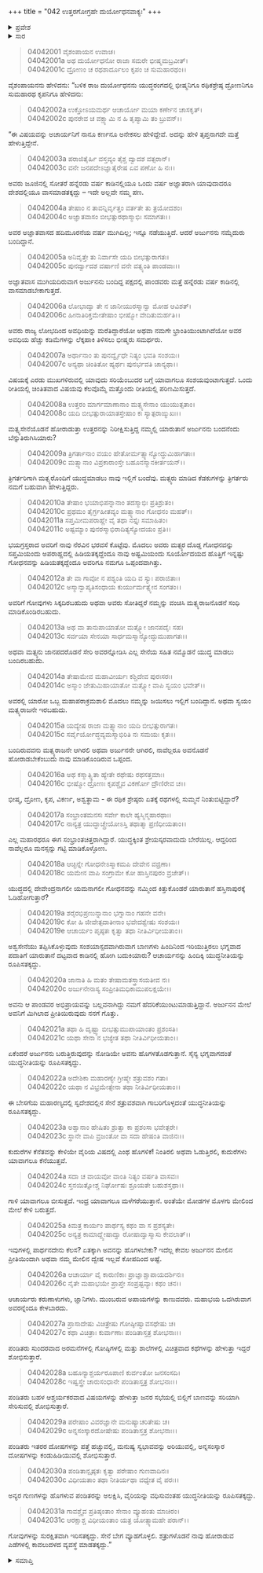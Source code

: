 +++
title = "042 ಉತ್ತರಗೋಗ್ರಹೇ ದುರ್ಯೋಧನವಾಕ್ಯಃ"
+++

<details><summary>ಪ್ರವೇಶ</summary>


।।   ಓಂ ಓಂ ನಮೋ ನಾರಾಯಣಾಯ।।   ಶ್ರೀ ವೇದವ್ಯಾಸಾಯ ನಮಃ ।।

ಶ್ರೀ ಕೃಷ್ಣದ್ವೈಪಾಯನ ವೇದವ್ಯಾಸ ವಿರಚಿತ  

**ಶ್ರೀ ಮಹಾಭಾರತ**

**ವಿರಾಟ ಪರ್ವ**

**ಗೋಹರಣ ಪರ್ವ**

**ಅಧ್ಯಾಯ 42**

</details>


<details><summary>ಸಾರ</summary>

ದುರ್ಯೋಧನನು ಭೀಷ್ಮ-ದ್ರೋಣ-ಕೃಪರನ್ನುದ್ದೇಶಿಸಿ ಹದಿಮೂರನೆಯ ವರ್ಷವು ಮುಗಿಯುವುದರ ಒಳಗೇ ಪಾಂಡವರು ಕಾಣಿಸಿಕೊಂಡಿರುವುದರಿಂದ ಒಪ್ಪಂದದ ಪ್ರಕಾರ ಅವರು ಇನ್ನೂ ಹನ್ನೆರಡು ವರ್ಷ ವನಕ್ಕೆ ಹೋಗಬೇಕೆಂದೂ (1-6), ಅರ್ಜುನನು ಬಂದಿದ್ದಾನೆಂದು ಯಾರೂ ಹಿಂದೆ ತಿರುಗಬೇಕಾಗಿಲ್ಲವೆಂದೂ (7-15), ಅರ್ಜುನನ ಮೇಲೆ ಅತಿ ಪ್ರೀತಿಯಿರುವ ದ್ರೋಣರನ್ನು ಬಿಟ್ಟು ಯುದ್ಧನೀತಿಯನ್ನು ಮಾಡಬೇಕೆಂದು (16-31) ಹೇಳುವುದು.

</details>


> 04042001 ವೈಶಂಪಾಯನ ಉವಾಚ।  
04042001a ಅಥ ದುರ್ಯೋಧನೋ ರಾಜಾ ಸಮರೇ ಭೀಷ್ಮಮಬ್ರವೀತ್।  
04042001c ದ್ರೋಣಂ ಚ ರಥಶಾರ್ದೂಲಂ ಕೃಪಂ ಚ ಸುಮಹಾರಥಂ।।

ವೈಶಂಪಾಯನನು ಹೇಳಿದನು: “ಬಳಿಕ ರಾಜ ದುರ್ಯೋಧನನು ಯುದ್ಧರಂಗದಲ್ಲಿ ಭೀಷ್ಮನಿಗೂ ರಥಿಕಶ್ರೇಷ್ಠ ದ್ರೋಣನಿಗೂ ಸುಮಹಾರಥ ಕೃಪನಿಗೂ ಹೇಳಿದನು:

> 04042002a ಉಕ್ತೋಽಯಮರ್ಥ ಆಚಾರ್ಯೋ ಮಯಾ ಕರ್ಣೇನ ಚಾಸಕೃತ್।  
04042002c ಪುನರೇವ ಚ ವಕ್ಷ್ಯಾಮಿ ನ ಹಿ ತೃಪ್ಯಾಮಿ ತಂ ಬ್ರುವನ್।।

“ಈ ವಿಷಯವನ್ನು ಅಚಾರ್ಯನಿಗೆ ನಾನೂ ಕರ್ಣನೂ ಅನೇಕಸಲ ಹೇಳಿದ್ದೇವೆ. ಅದನ್ನು ಹೇಳಿ ತೃಪ್ತನಾಗದೇ ಮತ್ತೆ ಹೇಳುತ್ತಿದ್ದೇನೆ.

> 04042003a ಪರಾಜಿತೈರ್ಹಿ ವಸ್ತವ್ಯಂ ತೈಶ್ಚ ದ್ವಾದಶ ವತ್ಸರಾನ್।  
04042003c ವನೇ ಜನಪದೇಽಜ್ಞಾತೈರೇಷ ಏವ ಪಣೋ ಹಿ ನಃ।।

ಅವರು ಜೂಜಿನಲ್ಲಿ ಸೋತರೆ ಹನ್ನೆರಡು ವರ್ಷ ಕಾಡಿನಲ್ಲಿಯೂ ಒಂದು ವರ್ಷ ಅಜ್ಞಾತರಾಗಿ ಯಾವುದಾದರೂ ದೇಶದಲ್ಲಿಯೂ ವಾಸಮಾಡತಕ್ಕದ್ದು – ಇದೇ ಅಲ್ಲವೇ ನಮ್ಮ ಪಣ.

> 04042004a ತೇಷಾಂ ನ ತಾವನ್ನಿರ್ವೃತ್ತಂ ವರ್ತತೇ ತು ತ್ರಯೋದಶಂ।  
04042004c ಅಜ್ಞಾತವಾಸಂ ಬೀಭತ್ಸುರಥಾಸ್ಮಾಭಿಃ ಸಮಾಗತಃ।।

ಅವರ ಅಜ್ಞಾತವಾಸದ ಹದಿಮೂರನೆಯ ವರ್ಷ ಮುಗಿದಿಲ್ಲ; ಇನ್ನೂ ನಡೆಯುತ್ತಿದೆ. ಆದರೆ ಅರ್ಜುನನು ನಮ್ಮೆದುರು ಬಂದಿದ್ದಾನೆ.

> 04042005a ಅನಿವೃತ್ತೇ ತು ನಿರ್ವಾಸೇ ಯದಿ ಬೀಭತ್ಸುರಾಗತಃ।  
04042005c ಪುನರ್ದ್ವಾದಶ ವರ್ಷಾಣಿ ವನೇ ವತ್ಸ್ಯಂತಿ ಪಾಂಡವಾಃ।।

ಅಜ್ಞಾತವಾಸ ಮುಗಿಯದಿರುವಾಗ ಅರ್ಜುನನು ಬಂದಿದ್ದ ಪಕ್ಷದಲ್ಲಿ ಪಾಂಡವರು ಮತ್ತೆ ಹನ್ನೆರಡು ವರ್ಷ ಕಾಡಿನಲ್ಲಿ ವಾಸಮಾಡಬೇಕಾಗುತ್ತದೆ.

> 04042006a ಲೋಭಾದ್ವಾ ತೇ ನ ಜಾನೀಯುರಸ್ಮಾನ್ವಾ ಮೋಹ ಆವಿಶತ್।  
04042006c ಹೀನಾತಿರಿಕ್ತಮೇತೇಷಾಂ ಭೀಷ್ಮೋ ವೇದಿತುಮರ್ಹತಿ।।

ಅವರು ರಾಜ್ಯ ಲೋಭದಿಂದ ಅವಧಿಯನ್ನು ಮರೆತಿದ್ದಾರೆಯೋ ಅಥವಾ ನಮಗೇ ಭ್ರಾಂತಿಯುಂಟಾಗಿದೆಯೋ ಅವರ ಅವಧಿಯ ಹೆಚ್ಚು ಕಡಿಮೆಗಳನ್ನು ಲೆಕ್ಕಹಾಕಿ ತಿಳಿಸಲು ಭೀಷ್ಮರು ಸಮರ್ಥರು.

> 04042007a ಅರ್ಥಾನಾಂ ತು ಪುನರ್ದ್ವೈಧೇ ನಿತ್ಯಂ ಭವತಿ ಸಂಶಯಃ।  
04042007c ಅನ್ಯಥಾ ಚಿಂತಿತೋ ಹ್ಯರ್ಥಃ ಪುನರ್ಭವತಿ ಚಾನ್ಯಥಾ।।

ವಿಷಯಕ್ಕೆ ಎರಡು ಮುಖಗಳಿರುವಲ್ಲಿ ಯಾವುದು ಸರಿಯೆಂಬುದರ ಬಗ್ಗೆ ಯಾವಾಗಲೂ ಸಂಶಯವುಂಟಾಗುತ್ತದೆ. ಒಂದು ರೀತಿಯಲ್ಲಿ ಚಿಂತಿತವಾದ ವಿಷಯವು ಕೆಲವೊಮ್ಮೆ ಮತ್ತೊಂದು ರೀತಿಯಲ್ಲಿ ಪರಿಣಮಿಸುತ್ತದೆ.

> 04042008a ಉತ್ತರಂ ಮಾರ್ಗಮಾಣಾನಾಂ ಮತ್ಸ್ಯಸೇನಾಂ ಯುಯುತ್ಸತಾಂ।  
04042008c ಯದಿ ಬೀಭತ್ಸುರಾಯಾತಸ್ತೇಷಾಂ ಕಃ ಸ್ಯಾತ್ಪರಾಙ್ಮುಖಃ।।

ಮತ್ಸ್ಯಸೇನೆಯೊಡನೆ ಹೋರಾಡುತ್ತಾ ಉತ್ತರನನ್ನು ನಿರೀಕ್ಷಿಸುತ್ತಿದ್ದ ನಮ್ಮಲ್ಲಿ ಯಾರುತಾನೆ ಅರ್ಜುನನು ಬಂದನೆಂದು ಬೆನ್ನುತಿರುಗಿಸಿಯಾರು?

> 04042009a ತ್ರಿಗರ್ತಾನಾಂ ವಯಂ ಹೇತೋರ್ಮತ್ಸ್ಯಾನ್ಯೋದ್ಧುಮಿಹಾಗತಾಃ।  
04042009c ಮತ್ಸ್ಯಾನಾಂ ವಿಪ್ರಕಾರಾಂಸ್ತೇ ಬಹೂನಸ್ಮಾನಕೀರ್ತಯನ್।।

ತ್ರಿಗರ್ತರಿಗಾಗಿ ಮತ್ಸ್ಯರೊಂದಿಗೆ ಯುದ್ಧಮಾಡಲು ನಾವು ಇಲ್ಲಿಗೆ ಬಂದೆವು. ಮತ್ಸ್ಯರು ಮಾಡಿದ ಕೆಡಕುಗಳನ್ನು ತ್ರಿಗರ್ತರು ನಮಗೆ ಬಹುವಾಗಿ ಹೇಳುತ್ತಿದ್ದರು.

> 04042010a ತೇಷಾಂ ಭಯಾಭಿಪನ್ನಾನಾಂ ತದಸ್ಮಾಭಿಃ ಪ್ರತಿಶ್ರುತಂ।  
04042010c ಪ್ರಥಮಂ ತೈರ್ಗ್ರಹೀತವ್ಯಂ ಮತ್ಸ್ಯಾನಾಂ ಗೋಧನಂ ಮಹತ್।।  
04042011a ಸಪ್ತಮೀಮಪರಾಹ್ಣೇ ವೈ ತಥಾ ನಸ್ತೈಃ ಸಮಾಹಿತಂ।  
04042011c ಅಷ್ಟಮ್ಯಾಂ ಪುನರಸ್ಮಾಭಿರಾದಿತ್ಯಸ್ಯೋದಯಂ ಪ್ರತಿ।।

ಭಯಗ್ರಸ್ತರಾದ ಅವರಿಗೆ ನಾವು ನೆರವಿನ ಭರವಸೆ ಕೊಟ್ಟೆವು.  ಮೊದಲು ಅವರು ಮತ್ಸ್ಯರ ದೊಡ್ಡ ಗೋಧನವನ್ನು ಸಪ್ತಮಿಯಂದು ಅಪರಾಹ್ಣದಲ್ಲಿ ಹಿಡಿಯತಕ್ಕದ್ದೆಂದೂ ನಾವು ಅಷ್ಟಮಿಯಂದು ಸೂರ್ಯೋದಯದ ಹೊತ್ತಿಗೆ ಇನ್ನಷ್ಟು ಗೋಧನವನ್ನು ಹಿಡಿಯತಕ್ಕದ್ದೆಂದೂ ಅವರಿಗೂ ನಮಗೂ ಒಪ್ಪಂದವಾಗಿತ್ತು.

> 04042012a ತೇ ವಾ ಗಾವೋ ನ ಪಶ್ಯಂತಿ ಯದಿ ವ ಸ್ಯುಃ ಪರಾಜಿತಾಃ।  
04042012c ಅಸ್ಮಾನ್ವಾಪ್ಯತಿಸಂಧಾಯ ಕುರ್ಯುರ್ಮತ್ಸ್ಯೇನ ಸಂಗತಂ।।

ಅವರಿಗೆ ಗೋವುಗಳು ಸಿಕ್ಕದಿರಬಹುದು ಅಥವಾ ಅವರು ಸೋತಿದ್ದರೆ ನಮ್ಮನ್ನು ವಂಚಿಸಿ ಮತ್ಸ್ಯರಾಜನೊಡನೆ ಸಂಧಿ ಮಾಡಿಕೊಂಡಿರಬಹುದು.

> 04042013a ಅಥ ವಾ ತಾನುಪಾಯಾತೋ ಮತ್ಸ್ಯೋ ಜಾನಪದೈಃ ಸಹ।  
04042013c ಸರ್ವಯಾ ಸೇನಯಾ ಸಾರ್ಧಮಸ್ಮಾನ್ಯೋದ್ಧುಮುಪಾಗತಃ।।

ಅಥವಾ ಮತ್ಸ್ಯನು ಜಾನಪದರೊಡನೆ ಸೇರಿ ಅವರನ್ನೋಡಿಸಿ ಎಲ್ಲ ಸೇನೆಯ ಸಹಿತ ನಮ್ಮೊಡನೆ ಯುದ್ಧ ಮಾಡಲು ಬಂದಿರಬಹುದು.

> 04042014a ತೇಷಾಮೇವ ಮಹಾವೀರ್ಯಃ ಕಶ್ಚಿದೇವ ಪುರಃಸರಃ।  
04042014c ಅಸ್ಮಾಂ ಜೇತುಮಿಹಾಯಾತೋ ಮತ್ಸ್ಯೋ ವಾಪಿ ಸ್ವಯಂ ಭವೇತ್।।

ಅವರಲ್ಲಿ ಯಾರೋ ಒಬ್ಬ ಮಹಾಪರಾಕ್ರಮಶಾಲಿ ಮೊದಲು ನಮ್ಮನ್ನು ಜಯಿಸಲು ಇಲ್ಲಿಗೆ ಬಂದಿದ್ದಾನೆ. ಅಥವಾ ಸ್ವಯಂ ಮತ್ಸ್ಯರಾಜನೇ ಇರಬಹುದು.

> 04042015a ಯದ್ಯೇಷ ರಾಜಾ ಮತ್ಸ್ಯಾನಾಂ ಯದಿ ಬೀಭತ್ಸುರಾಗತಃ।  
04042015c ಸರ್ವೈರ್ಯೋದ್ಧವ್ಯಮಸ್ಮಾಭಿರಿತಿ ನಃ ಸಮಯಃ ಕೃತಃ।।

ಬಂದಿರುವವನು ಮತ್ಸ್ಯರಾಜನೇ ಆಗಿರಲಿ ಅಥವಾ ಅರ್ಜುನನೇ ಆಗಿರಲಿ, ನಾವೆಲ್ಲರೂ ಅವನೊಡನೆ ಹೋರಾಡಬೇಕೆಂಬುದು ನಾವು ಮಾಡಿಕೊಂಡಿರುವ ಒಪ್ಪಂದ.

> 04042016a ಅಥ ಕಸ್ಮಾತ್ಸ್ಥಿತಾ ಹ್ಯೇತೇ ರಥೇಷು ರಥಸತ್ತಮಾಃ।  
04042016c ಭೀಷ್ಮೋ ದ್ರೋಣಃ ಕೃಪಶ್ಚೈವ ವಿಕರ್ಣೋ ದ್ರೌಣಿರೇವ ಚ।।

ಭೀಷ್ಮ, ದ್ರೋಣ, ಕೃಪ, ವಿಕರ್ಣ, ಅಶ್ವತ್ಥಾಮ - ಈ ರಥಿಕ ಶ್ರೇಷ್ಠರು ಏತಕ್ಕೆ ರಥಗಳಲ್ಲಿ ಸುಮ್ಮನೆ ನಿಂತುಬಿಟ್ಟಿದ್ದಾರೆ?

> 04042017a ಸಂಭ್ರಾಂತಮನಸಃ ಸರ್ವೇ ಕಾಲೇ ಹ್ಯಸ್ಮಿನ್ಮಹಾರಥಾಃ।   
04042017c ನಾನ್ಯತ್ರ ಯುದ್ಧಾಚ್ಚ್ರೇಯೋಽಸ್ತಿ ತಥಾತ್ಮಾ ಪ್ರಣಿಧೀಯತಾಂ।।

ಎಲ್ಲ ಮಹಾರಥರೂ ಈಗ ಸಂಭ್ರಾಂತಚಿತ್ತರಾಗಿದ್ದಾರೆ. ಯುದ್ಧಕ್ಕಿಂತ ಶ್ರೇಯಸ್ಕರವಾದುದು ಬೇರೆಯಿಲ್ಲ. ಆದ್ದರಿಂದ ನಾವೆಲ್ಲರೂ ಮನಸ್ಸನ್ನು ಗಟ್ಟಿ ಮಾಡಿಕೊಳ್ಳೋಣ.

> 04042018a ಆಚ್ಛಿನ್ನೇ ಗೋಧನೇಽಸ್ಮಾಕಮಪಿ ದೇವೇನ ವಜ್ರಿಣಾ।  
04042018c ಯಮೇನ ವಾಪಿ ಸಂಗ್ರಾಮೇ ಕೋ ಹಾಸ್ತಿನಪುರಂ ವ್ರಜೇತ್।।

ಯುದ್ಧದಲ್ಲಿ ದೇವೇಂದ್ರನಾಗಲೀ ಯಮನಾಗಲೀ ಗೋಧನವನ್ನು ನಮ್ಮಿಂದ ಕಿತ್ತುಕೊಂಡರೆ ಯಾರುತಾನೆ ಹಸ್ತಿನಾಪುರಕ್ಕೆ ಓಡಿಹೋಗುತ್ತಾರೆ?

> 04042019a ಶರೈರಭಿಪ್ರಣುನ್ನಾನಾಂ ಭಗ್ನಾನಾಂ ಗಹನೇ ವನೇ।  
04042019c ಕೋ ಹಿ ಜೀವೇತ್ಪದಾತೀನಾಂ ಭವೇದಶ್ವೇಷು ಸಂಶಯಃ।  
04042019e ಆಚಾರ್ಯಂ ಪೃಷ್ಠತಃ ಕೃತ್ವಾ ತಥಾ ನೀತಿರ್ವಿಧೀಯತಾಂ।।

ಅಶ್ವಸೇನೆಯು ತಪ್ಪಿಸಿಕೊಳ್ಳುವುದು ಸಂಶಯಾಸ್ಪದವಾಗಿರುವಾಗ ಬಾಣಗಳು ಹಿಂದಿನಿಂದ ಇರಿಯುತ್ತಿರಲು ಭಗ್ನವಾದ ಪದಾತಿಗೆ ಯಾರುತಾನೆ ದಟ್ಟವಾದ ಕಾಡಿನಲ್ಲಿ ಹೋಗಿ ಬದುಕಿಯಾರು? ಆಚಾರ್ಯನನ್ನು ಹಿಂದಿಕ್ಕಿ ಯುದ್ಧನೀತಿಯನ್ನು ರೂಪಿಸತಕ್ಕದ್ದು.

> 04042020a ಜಾನಾತಿ ಹಿ ಮತಂ ತೇಷಾಮತಸ್ತ್ರಾಸಯತೀವ ನಃ।  
04042020c ಅರ್ಜುನೇನಾಸ್ಯ ಸಂಪ್ರೀತಿಮಧಿಕಾಮುಪಲಕ್ಷಯೇ।।

ಅವನು ಆ ಪಾಂಡವರ ಅಭಿಪ್ರಾಯವನ್ನು ಬಲ್ಲವನಾಗಿದ್ದು ನಮಗೆ ಹೆದರಿಕೆಯುಂಟುಮಾಡುತ್ತಿದ್ದಾನೆ. ಅರ್ಜುನನ ಮೇಲೆ ಅವನಿಗೆ ಮಿಗಿಲಾದ ಪ್ರೀತಿಯಿರುವುದು ನನಗೆ ಗೊತ್ತು.

> 04042021a ತಥಾ ಹಿ ದೃಷ್ಟ್ವಾ ಬೀಭತ್ಸುಮುಪಾಯಾಂತಂ ಪ್ರಶಂಸತಿ।  
04042021c ಯಥಾ ಸೇನಾ ನ ಭಜ್ಯೇತ ತಥಾ ನೀತಿರ್ವಿಧೀಯತಾಂ।।

ಏಕೆಂದರೆ ಅರ್ಜುನನು ಬರುತ್ತಿರುವುದನ್ನು ನೋಡಿಯೇ ಅವನು ಹೊಗಳತೊಡಗುತ್ತಾನೆ. ಸೈನ್ಯ ಭಗ್ನವಾಗದಂತೆ ಯುದ್ಧನೀತಿಯನ್ನು ರೂಪಿಸತಕ್ಕದ್ದು.

> 04042022a ಅದೇಶಿಕಾ ಮಹಾರಣ್ಯೇ ಗ್ರೀಷ್ಮೇ ಶತ್ರುವಶಂ ಗತಾ।  
04042022c ಯಥಾ ನ ವಿಭ್ರಮೇತ್ಸೇನಾ ತಥಾ ನೀತಿರ್ವಿಧೀಯತಾಂ।।

ಈ ಬೇಸಗೆಯ ಮಹಾರಣ್ಯದಲ್ಲಿ ಸ್ವದೇಶದಲ್ಲಿನ ಸೇನೆ ಶತ್ರುವಶವಾಗಿ ಗಾಬರಿಗೊಳ್ಳದಂತೆ ಯುದ್ಧನೀತಿಯನ್ನು ರೂಪಿಸತಕ್ಕದ್ದು.

> 04042023a ಅಶ್ವಾನಾಂ ಹೇಷಿತಂ ಶ್ರುತ್ವಾ ಕಾ ಪ್ರಶಂಸಾ ಭವೇತ್ಪರೇ।  
04042023c ಸ್ಥಾನೇ ವಾಪಿ ವ್ರಜಂತೋ ವಾ ಸದಾ ಹೇಷಂತಿ ವಾಜಿನಃ।।

ಕುದುರೆಗಳ ಕೆನೆತವನ್ನು ಕೇಳಿಯೇ ವೈರಿಯ ವಿಷದಲ್ಲಿ ಎಂಥ ಹೊಗಳಿಕೆ! ನಿಂತಿರಲಿ ಅಥವಾ ಓಡುತ್ತಿರಲಿ, ಕುದುರೆಗಳು ಯಾವಾಗಲೂ ಕೆನೆಯುತ್ತವೆ.

> 04042024a ಸದಾ ಚ ವಾಯವೋ ವಾಂತಿ ನಿತ್ಯಂ ವರ್ಷತಿ ವಾಸವಃ।   
04042024c ಸ್ತನಯಿತ್ನೋಶ್ಚ ನಿರ್ಘೋಷಃ ಶ್ರೂಯತೇ ಬಹುಶಸ್ತಥಾ।।

ಗಾಳಿ ಯಾವಾಗಲೂ ಬೀಸುತ್ತದೆ. ಇಂದ್ರ ಯಾವಾಗಲೂ ಮಳೆಗರೆಯುತ್ತಾನೆ. ಅಂತೆಯೇ ಮೋಡಗಳ ಮೊಳಗು ಮೇಲಿಂದ ಮೇಲೆ ಕೇಳಿ ಬರುತ್ತದೆ.

> 04042025a ಕಿಮತ್ರ ಕಾರ್ಯಂ ಪಾರ್ಥಸ್ಯ ಕಥಂ ವಾ ಸ ಪ್ರಶಸ್ಯತೇ।  
04042025c ಅನ್ಯತ್ರ ಕಾಮಾದ್ದ್ವೇಷಾದ್ವಾ ರೋಷಾದ್ವಾಸ್ಮಾಸು ಕೇವಲಾತ್।।

ಇವುಗಳಲ್ಲಿ ಪಾರ್ಥನದೇನು ಕೆಲಸ? ಏತಕ್ಕಾಗಿ ಅವನನ್ನು ಹೊಗಳಬೇಕು? ಇದೆಲ್ಲ ಕೇವಲ ಅರ್ಜುನನ ಮೇಲಿನ ಪ್ರೀತಿಯಿಂದಾಗಿ ಅಥವಾ ನಮ್ಮ ಮೇಲಿನ ದ್ವೇಷ ಇಲ್ಲವೆ ಕೋಪದಿಂದ ಅಷ್ಟೆ.

> 04042026a ಆಚಾರ್ಯಾ ವೈ ಕಾರುಣಿಕಾಃ ಪ್ರಾಜ್ಞಾಶ್ಚಾಪಾಯದರ್ಶಿನಃ।  
04042026c ನೈತೇ ಮಹಾಭಯೇ ಪ್ರಾಪ್ತೇ ಸಂಪ್ರಷ್ಟವ್ಯಾಃ ಕಥಂ ಚನ।।

ಆಚಾರ್ಯರು ಕರುಣಾಳುಗಳು, ಜ್ಞಾನಿಗಳು. ಮುಂಬರುವ ಅಪಾಯಗಳನ್ನು ಕಾಣುವವರು. ಮಹಾಭಯ ಒದಗಿರುವಾಗ ಅವರನ್ನೆಂದೂ ಕೇಳಬಾರದು.

> 04042027a ಪ್ರಾಸಾದೇಷು ವಿಚಿತ್ರೇಷು ಗೋಷ್ಠೀಷ್ವಾವಸಥೇಷು ಚ।  
04042027c ಕಥಾ ವಿಚಿತ್ರಾಃ ಕುರ್ವಾಣಾಃ ಪಂಡಿತಾಸ್ತತ್ರ ಶೋಭನಾಃ।।

ಪಂಡಿತರು ಸುಂದರವಾದ ಅರಮನೆಗಳಲ್ಲಿ ಗೋಷ್ಠಿಗಳಲ್ಲಿ ಮತ್ತು ಶಾಲೆಗಳಲ್ಲಿ ವಿಚಿತ್ರವಾದ ಕಥೆಗಳನ್ನು ಹೇಳುತ್ತಾ ಇದ್ದರೆ ಶೋಭಿಸುತ್ತಾರೆ.

> 04042028a ಬಹೂನ್ಯಾಶ್ಚರ್ಯರೂಪಾಣಿ ಕುರ್ವಂತೋ ಜನಸಂಸದಿ।  
04042028c ಇಷ್ವಸ್ತ್ರೇ ಚಾರುಸಂಧಾನೇ ಪಂಡಿತಾಸ್ತತ್ರ ಶೋಭನಾಃ।।

ಪಂಡಿತರು ಬಹಳ ಆಶ್ಚರ್ಯಕರವಾದ ವಿಷಯಗಳನ್ನು ಹೇಳುತ್ತಾ ಜನರ ಸಭೆಯಲ್ಲಿ ಬಿಲ್ಲಿಗೆ ಬಾಣವನ್ನು ಸರಿಯಾಗಿ ಸೇರಿಸುವಲ್ಲಿ ಶೋಭಿಸುತ್ತಾರೆ.

> 04042029a ಪರೇಷಾಂ ವಿವರಜ್ಞಾನೇ ಮನುಷ್ಯಾಚರಿತೇಷು ಚ।  
04042029c ಅನ್ನಸಂಸ್ಕಾರದೋಷೇಷು ಪಂಡಿತಾಸ್ತತ್ರ ಶೋಭನಾಃ।।

ಪಂಡಿತರು ಇತರರ ದೋಷಗಳನ್ನು ಪತ್ತೆ ಹಚ್ಚುವಲ್ಲಿ, ಮನುಷ್ಯ ಸ್ವಭಾವವನ್ನು ಅರಿಯುವಲ್ಲಿ, ಅನ್ನಸಂಸ್ಕಾರ ದೋಷಗಳನ್ನು ಕಂಡುಹಿಡಿಯುವಲ್ಲಿ ಶೋಭಿಸುತ್ತಾರೆ.

> 04042030a ಪಂಡಿತಾನ್ಪೃಷ್ಠತಃ ಕೃತ್ವಾ ಪರೇಷಾಂ ಗುಣವಾದಿನಃ।   
04042030c ವಿಧೀಯತಾಂ ತಥಾ ನೀತಿರ್ಯಥಾ ವಧ್ಯೇತ ವೈ ಪರಃ।।

ಅನ್ಯರ ಗುಣಗಳನ್ನು ಹೊಗಳುವ ಪಂಡಿತರನ್ನು ಅಲಕ್ಷಿಸಿ, ವೈರಿಯನ್ನು ವಧಿಸುವಂತಹ ಯುದ್ಧನೀತಿಯನ್ನು ರೂಪಿಸತಕ್ಕದ್ದು.

> 04042031a ಗಾವಶ್ಚೈವ ಪ್ರತಿಷ್ಠಂತಾಂ ಸೇನಾಂ ವ್ಯೂಹಂತು ಮಾಚಿರಂ।  
04042031c ಆರಕ್ಷಾಶ್ಚ ವಿಧೀಯಂತಾಂ ಯತ್ರ ಯೋತ್ಸ್ಯಾಮಹೇ ಪರಾನ್।।

ಗೋವುಗಳನ್ನು ಸುರಕ್ಷಿತವಾಗಿ ಇರಿಸತಕ್ಕದ್ದು. ಸೇನೆ ಬೇಗ ವ್ಯೂಹಗೊಳ್ಳಲಿ. ಶತ್ರುಗಳೊಡನೆ ನಾವು ಹೋರಾಡುವ ಎಡೆಗಳಲ್ಲಿ ಕಾವಲುದಳದ ವ್ಯವಸ್ಥೆ ಮಾಡತಕ್ಕದ್ದು.”


<details><summary>ಸಮಾಪ್ತಿ</summary>


ಇತಿ ಶ್ರೀ ಮಹಾಭಾರತೇ ವಿರಾಟ ಪರ್ವಣಿ ಗೋಹರಣ ಪರ್ವಣಿ ಉತ್ತರಗೋಗ್ರಹೇ ದುರ್ಯೋಧನವಾಕ್ಯೇ ದ್ವಿಚತ್ವಾರಿಂಶೋಽಧ್ಯಾಯಃ।  
ಇದು ಶ್ರೀ ಮಹಾಭಾರತದಲ್ಲಿ ವಿರಾಟ ಪರ್ವದಲ್ಲಿ ಗೋಹರಣ ಪರ್ವದಲ್ಲಿ ಉತ್ತರಗೋಗ್ರಹದಲ್ಲಿ ದುರ್ಯೋಧನವಾಕ್ಯದಲ್ಲಿ ನಲ್ವತ್ತೆರಡನೆಯ ಅಧ್ಯಾಯವು.



</details>
